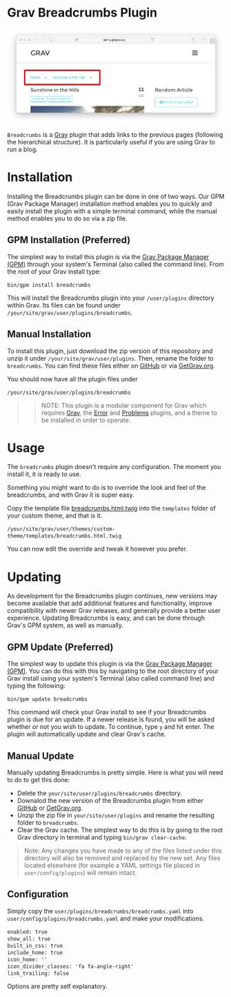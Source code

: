 # Grav Breadcrumbs Plugin

![Breadcrumbs](assets/readme_1.png)

`Breadcrumbs` is a [Grav](http://github.com/getgrav/grav) plugin that adds links to the previous pages (following the hierarchical structure).
It is particularly useful if you are using Grav to run a blog.

# Installation

Installing the Breadcrumbs plugin can be done in one of two ways. Our GPM (Grav Package Manager) installation method enables you to quickly and easily install the plugin with a simple terminal command, while the manual method enables you to do so via a zip file. 

## GPM Installation (Preferred)

The simplest way to install this plugin is via the [Grav Package Manager (GPM)](http://learn.getgrav.org/advanced/grav-gpm) through your system's Terminal (also called the command line).  From the root of your Grav install type:

    bin/gpm install breadcrumbs

This will install the Breadcrumbs plugin into your `/user/plugins` directory within Grav. Its files can be found under `/your/site/grav/user/plugins/breadcrumbs`.

## Manual Installation

To install this plugin, just download the zip version of this repository and unzip it under `/your/site/grav/user/plugins`. Then, rename the folder to `breadcrumbs`. You can find these files either on [GitHub](https://github.com/getgrav/grav-plugin-breadcrumbs) or via [GetGrav.org](http://getgrav.org/downloads/plugins#extras).

You should now have all the plugin files under

    /your/site/grav/user/plugins/breadcrumbs

>> NOTE: This plugin is a modular component for Grav which requires [Grav](http://github.com/getgrav/grav), the [Error](https://github.com/getgrav/grav-plugin-error) and [Problems](https://github.com/getgrav/grav-plugin-problems) plugins, and a theme to be installed in order to operate.

# Usage

The `breadcrumbs` plugin doesn't require any configuration. The moment you install it, it is ready to use.

Something you might want to do is to override the look and feel of the breadcrumbs, and with Grav it is super easy.

Copy the template file [breadcrumbs.html.twig](templates/breadcrumbs.html.twig) into the `templates` folder of your custom theme, and that is it. 

```
/your/site/grav/user/themes/custom-theme/templates/breadcrumbs.html.twig
```

You can now edit the override and tweak it however you prefer.

# Updating

As development for the Breadcrumbs plugin continues, new versions may become available that add additional features and functionality, improve compatibility with newer Grav releases, and generally provide a better user experience. Updating Breadcrumbs is easy, and can be done through Grav's GPM system, as well as manually.

## GPM Update (Preferred)

The simplest way to update this plugin is via the [Grav Package Manager (GPM)](http://learn.getgrav.org/advanced/grav-gpm). You can do this with this by navigating to the root directory of your Grav install using your system's Terminal (also called command line) and typing the following:

    bin/gpm update breadcrumbs

This command will check your Grav install to see if your Breadcrumbs plugin is due for an update. If a newer release is found, you will be asked whether or not you wish to update. To continue, type `y` and hit enter. The plugin will automatically update and clear Grav's cache.

## Manual Update

Manually updating Breadcrumbs is pretty simple. Here is what you will need to do to get this done:

* Delete the `your/site/user/plugins/breadcrumbs` directory.
* Downalod the new version of the Breadcrumbs plugin from either [GitHub](https://github.com/getgrav/grav-plugin-breadcrumbs) or [GetGrav.org](http://getgrav.org/downloads/plugins#extras).
* Unzip the zip file in `your/site/user/plugins` and rename the resulting folder to `breadcrumbs`.
* Clear the Grav cache. The simplest way to do this is by going to the root Grav directory in terminal and typing `bin/grav clear-cache`.

> Note: Any changes you have made to any of the files listed under this directory will also be removed and replaced by the new set. Any files located elsewhere (for example a YAML settings file placed in `user/config/plugins`) will remain intact.

## Configuration

Simply copy the `user/plugins/breadcrumbs/breadcrumbs.yaml` into `user/config/plugins/breadcrumbs.yaml` and make your modifications.

```
enabled: true
show_all: true
built_in_css: true
include_home: true
icon_home: ''
icon_divider_classes: 'fa fa-angle-right'
link_trailing: false
```

Options are pretty self explanatory.


